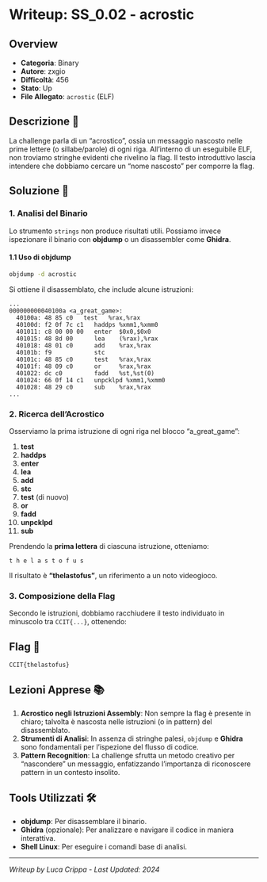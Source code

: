 # Writeup: SS_0.02 - acrostic

## Overview
- **Categoria**: Binary  
- **Autore**: zxgio  
- **Difficoltà**: 456  
- **Stato**: Up  
- **File Allegato**: `acrostic` (ELF)

## Descrizione 📝
La challenge parla di un “acrostico”, ossia un messaggio nascosto nelle prime lettere (o sillabe/parole) di ogni riga. All’interno di un eseguibile ELF, non troviamo stringhe evidenti che rivelino la flag. Il testo introduttivo lascia intendere che dobbiamo cercare un “nome nascosto” per comporre la flag.

## Soluzione 🎯

### 1. Analisi del Binario
Lo strumento `strings` non produce risultati utili. Possiamo invece ispezionare il binario con **objdump** o un disassembler come **Ghidra**.

#### 1.1 Uso di objdump
```bash
objdump -d acrostic
```
Si ottiene il disassemblato, che include alcune istruzioni:

```
...
000000000040100a <a_great_game>:
  40100a: 48 85 c0   test   %rax,%rax
  40100d: f2 0f 7c c1   haddps %xmm1,%xmm0
  401011: c8 00 00 00   enter  $0x0,$0x0
  401015: 48 8d 00      lea    (%rax),%rax
  401018: 48 01 c0      add    %rax,%rax
  40101b: f9            stc
  40101c: 48 85 c0      test   %rax,%rax
  40101f: 48 09 c0      or     %rax,%rax
  401022: dc c0         fadd   %st,%st(0)
  401024: 66 0f 14 c1   unpcklpd %xmm1,%xmm0
  401028: 48 29 c0      sub    %rax,%rax
...
```

### 2. Ricerca dell’Acrostico
Osserviamo la prima istruzione di ogni riga nel blocco “a_great_game”:

1. **test**
2. **haddps**
3. **enter**
4. **lea**
5. **add**
6. **stc**
7. **test** (di nuovo)
8. **or**
9. **fadd**
10. **unpcklpd**
11. **sub**

Prendendo la **prima lettera** di ciascuna istruzione, otteniamo:

```
t h e l a s t o f u s
```
Il risultato è **“thelastofus”**, un riferimento a un noto videogioco.

### 3. Composizione della Flag
Secondo le istruzioni, dobbiamo racchiudere il testo individuato in minuscolo tra `CCIT{...}`, ottenendo:

## Flag 🏁
```
CCIT{thelastofus}
```

## Lezioni Apprese 📚
1. **Acrostico negli Istruzioni Assembly**: Non sempre la flag è presente in chiaro; talvolta è nascosta nelle istruzioni (o in pattern) del disassemblato.  
2. **Strumenti di Analisi**: In assenza di stringhe palesi, `objdump` e **Ghidra** sono fondamentali per l’ispezione del flusso di codice.  
3. **Pattern Recognition**: La challenge sfrutta un metodo creativo per “nascondere” un messaggio, enfatizzando l’importanza di riconoscere pattern in un contesto insolito.

## Tools Utilizzati 🛠️
- **objdump**: Per disassemblare il binario.  
- **Ghidra** (opzionale): Per analizzare e navigare il codice in maniera interattiva.  
- **Shell Linux**: Per eseguire i comandi base di analisi.

---

*Writeup by Luca Crippa - Last Updated: 2024*
